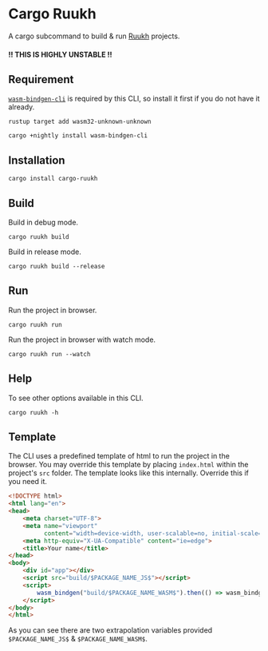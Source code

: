 # Cargo Ruukh

A cargo subcommand to build & run [Ruukh](https://github.com/csharad/ruukh)
projects.

#### !! THIS IS HIGHLY UNSTABLE !!

## Requirement

[`wasm-bindgen-cli`](https://rustwasm.github.io/wasm-bindgen/whirlwind-tour/basic-usage.html)
is required by this CLI, so install it first if you do not have it already.

```shell
rustup target add wasm32-unknown-unknown

cargo +nightly install wasm-bindgen-cli
```

## Installation

```shell
cargo install cargo-ruukh
```

## Build

Build in debug mode.
```shell
cargo ruukh build 
```

Build in release mode.
```shell
cargo ruukh build --release 
```

## Run

Run the project in browser.
```shell
cargo ruukh run
```

Run the project in browser with watch mode.
```shell
cargo ruukh run --watch
```

## Help

To see other options available in this CLI.
```shell
cargo ruukh -h
```

## Template

The CLI uses a predefined template of html to run the project in the browser.
You may override this template by placing `index.html` within the project's 
`src` folder.
The template looks like this internally. Override this if you need it.

```html
<!DOCTYPE html>
<html lang="en">
<head>
    <meta charset="UTF-8">
    <meta name="viewport"
          content="width=device-width, user-scalable=no, initial-scale=1.0, maximum-scale=1.0, minimum-scale=1.0">
    <meta http-equiv="X-UA-Compatible" content="ie=edge">
    <title>Your name</title>
</head>
<body>
    <div id="app"></div>
    <script src="build/$PACKAGE_NAME_JS$"></script>
    <script>
        wasm_bindgen("build/$PACKAGE_NAME_WASM$").then(() => wasm_bindgen.run());
    </script>
</body>
</html>
```

As you can see there are two extrapolation variables provided `$PACKAGE_NAME_JS$` & 
`$PACKAGE_NAME_WASM$`.
